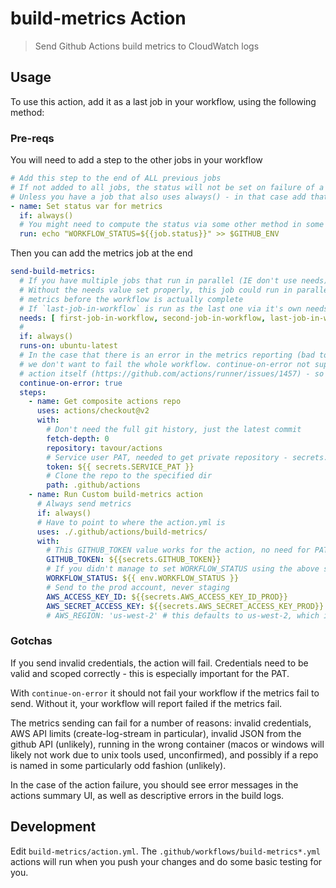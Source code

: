 # build-metrics Action

> Send Github Actions build metrics to CloudWatch logs

## Usage
To use this action, add it as a last job in your workflow, using the following method:

### Pre-reqs
You will need to add a step to the other jobs in your workflow
```yml
# Add this step to the end of ALL previous jobs
# If not added to all jobs, the status will not be set on failure of a job
# Unless you have a job that also uses always() - in that case add that here
- name: Set status var for metrics
  if: always()
  # You might need to compute the status via some other method in some cases
  run: echo "WORKFLOW_STATUS=${{job.status}}" >> $GITHUB_ENV
```

Then you can add the metrics job at the end
```yml
send-build-metrics:
  # If you have multiple jobs that run in parallel (IE don't use needs) add them all here
  # Without the needs value set properly, this job could run in parallel with another, sending
  # metrics before the workflow is actually complete
  # If `last-job-in-workflow` is run as the last one via it's own needs, you can ref JUST it
  needs: [ first-job-in-workflow, second-job-in-workflow, last-job-in-workflow ]
  # 
  if: always()
  runs-on: ubuntu-latest        
  # In the case that there is an error in the metrics reporting (bad tokens, API limits, etc)
  # we don't want to fail the whole workflow. continue-on-error not supported in the build-metrics
  # action itself (https://github.com/actions/runner/issues/1457) - so need to add it here
  continue-on-error: true
  steps:
    - name: Get composite actions repo
      uses: actions/checkout@v2
      with:
        # Don't need the full git history, just the latest commit
        fetch-depth: 0
        repository: tavour/actions
        # Service user PAT, needed to get private repository - secrets.GITHUB_TOKEN will NOT work for this
        token: ${{ secrets.SERVICE_PAT }}
        # Clone the repo to the specified dir
        path: .github/actions
    - name: Run Custom build-metrics action
      # Always send metrics
      if: always()
      # Have to point to where the action.yml is
      uses: ./.github/actions/build-metrics/
      with:
        # This GITHUB_TOKEN value works for the action, no need for PAT
        GITHUB_TOKEN: ${{secrets.GITHUB_TOKEN}}
        # If you didn't manage to set WORKFLOW_STATUS using the above step, it will report `undefined`
        WORKFLOW_STATUS: ${{ env.WORKFLOW_STATUS }}
        # Send to the prod account, never staging
        AWS_ACCESS_KEY_ID: ${{secrets.AWS_ACCESS_KEY_ID_PROD}}
        AWS_SECRET_ACCESS_KEY: ${{secrets.AWS_SECRET_ACCESS_KEY_PROD}}
        # AWS_REGION: 'us-west-2' # this defaults to us-west-2, which is where we want things, no need to send at the moment
```

### Gotchas
If you send invalid credentials, the action will fail. Credentials need to be valid and scoped correctly - this is especially important for the PAT.

With `continue-on-error` it should not fail your workflow if the metrics fail to send. Without it, your workflow will report failed if the metrics fail.

The metrics sending can fail for a number of reasons: invalid credentials, AWS API limits (create-log-stream in particular), invalid JSON from the github API (unlikely), running in the wrong container (macos or windows will likely not work due to unix tools used, unconfirmed), and possibly if a repo is named in some particularly odd fashion (unlikely).

In the case of the action failure, you should see error messages in the actions summary UI, as well as descriptive errors in the build logs.

## Development
Edit `build-metrics/action.yml`. The `.github/workflows/build-metrics*.yml` actions will run when you push your changes and do some basic testing for you.